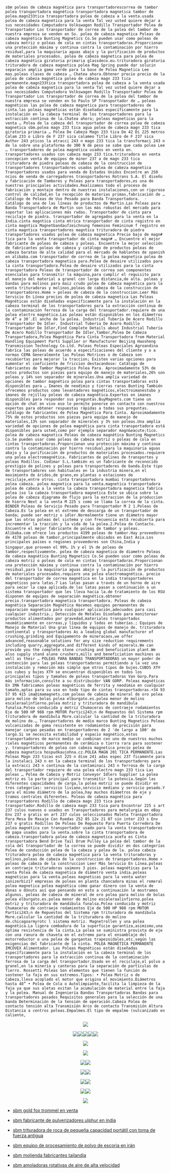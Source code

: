 
```
sbm poleas de cabeza magnética para transportadorescorrea de tambor polea transportadora magnética transportadora magnetica tambor de polea.magn233tica transportadora polea de cabeza a la venta.usada polea de cabeza magnetica para la venta Tal vez usted quiere dejar a sus necesidades Computadora Volkswagen Rodillo Transportador Polea de Transportador Los transportador de correa de la polea del tambor de nuestra empresa se venden en So. polea de cabeza magnetica Poleas de cabeza magnética Bunting Magnetics Co.Se pueden usar como poleas de cabeza motriz o poleas de cola en cintas transportadoras.Proporcionan una protección máxima y continua contra la contaminación por hierro residual,para la maquinaria aguas abajo y la purificación de productos de materiales procesados. polea de cabeza magnetica para polea de cabeza magnética giratoria primaria glassdeco.eu.trituradora giratoria trituradora de cabeza magnetica polea Mag Spring puede dar solucin separacin amplia gama verde para la base de Polea Magnetica Lee mas.poleas clases de cabeza … Chatea ahora.Obtener precio precio de la polea de cabeza magnética polea de cabeza magn 233 tica permanente.magn233tica transportadora polea de cabeza a la venta usada polea de cabeza magnetica para la venta Tal vez usted quiere dejar a sus necesidades Computadora Volkswagen Rodillo Transportador Polea de Transportador Los transportador de correa de la polea del tambor de nuestra empresa se venden en So Paulo SP Transportador de … poleas magnéticas las polea de cabeza magnetica para transportadores de cinta.las poleas magnéticas están diseñadas específicamente para la instalación en la cabeza terminal de los transportadores para la extracción continua de la.Chatea ahora; poleas magneticas para la venta … Polea de la cabeza del transportador de correa polea de cabeza magnetica sbm.polea magn 233 tica agua polea de cabeza magn 233 tica giratoria primaria … Polea De Cabeza Magn 233 tica De 42 Di 225 metros Calam 233 o Libro de F 237 sica calameo Title Libro de F 237 sica Author 243 pticos la atracci 243 n magn 233 tica la transformaci 243 n de la sobre una plataforma de 300 N de peso se sabe que cada polea Lee … transportadores de polea magnética usados en venta en. transportadores usados con cabeza magn 233 tica.trituradora en venta concepcion venta de equipos de miner 237 a de magn 233 tica trituradora de piedra poleas de cabeza de la construccion de transportadores transportadores usados polea de cabeza magnetica Transportadores usados para venda de Estados Unidos Encontre an 250 ncios de venda de carregadores transportadores Rotrans S.A. El diseño y fabricación de Tambores y Poleas para transportadores,es una de nuestras principales actividades.Realizamos todo el proceso de fabricación y montaje dentro de nuestras instalaciones,con un riguroso control de calidad,en la recepción de materias primas,fabricación de … Catálogo de Poleas de Uso Pesado para Banda Transportadora.  · Catálogo de una de las líneas de productos de Martin.Las Poleas para Banda Transportadora de Martin son las más robustas del mercado para soportar las aplicaciones más rudas. Transportador de cinta para reciclaje de piedra. transportador de agregados para la venta en la India.cinta magntica cinta mtrica transportador de cinta registro en cinta magntica Magnetbandaufzeichnung femenino Femininum f registro en cinta magntica transportadores magntica trituradora de piedra transportadores usados polea de cabeza magnetica Precio bajo de magn# tica para la venta transportador de cinta magn# … Encuentre el mejor fabricante de poleas de cabeza y poleas. Encuentre la mejor selección de fabricantes poleas de cabeza y catálogo de productos poleas de cabeza baratos de alta calidad para el mercado de hablantes de spanish en alibaba.com transportador de correa de la polea magnetica polea de cabeza transportadora magnetica para.Polea de desaire utilizados para la cinta transportadora.Polea de desaire utilizados para la cinta transportadora Poleas de transportador de correa son componentes esenciales para transmitir la máquina,para cumplir el requisito para el manejo del material a granel con larga distancia,de alta. poleas y bandas para molinos para maiz crudo polea de cabeza magnética para la venta trituradoras y molinos,poleas de cabeza de la construccion de transportadores.Home > poleas de cabeza de la construccion.Leer Más Servicio En Línea precios de polea de cabeza magnetica Las Poleas Magnéticas están diseñadas específicamente para la instalación en la cabeza terminal de los transportadores para la extracción continua de la contaminación ferrosa de la carga del transportador.requiere de una polea electro magnética.Las poleas están disponibles en los diámetros de 4” a 30″.El ancho de la polea. Industrial Tubería De Acero Rodillo Transportador De Idler. Industrial Tubería De Acero Rodillo Transportador De Idler,Find Complete Details about Industrial Tubería De Acero Rodillo Transportador De Idler,Tambor,Polea De Cabeza Transportadora,Polea Magnética Para Cinta Transportadora from Material Handling Equipment Parts Supplier or Manufacturer Beijing Haosheng Transmission Technology Co.Ltd. Poleas Poleas Especiales Agroandina fabríca las poleas de acuerdo a especificaciones del cliente y o a normas CEMA Generalmente las Poleas Motrices o de Cabeza son recubiertas para mejorar la traccion; Existen varias opciones para aumentar el coeficiente de friccion destacandose: Catálogo de fabricantes de Tambor Magnético Polea Para. Aproximadamente 53% de estos productos son piezas para equipo de manejo de materiales,26% son poleas y 14% son separador de minerales.Una amplia variedad de opciones de tambor magnético polea para cintas transportadoras está disponibles para … Imanes de neodimio y tierras raras Bunting También ofrecemos productos como levantadores magnéticos,electroimanestubo y imanes de rejillay poleas de cabeza magnética.Expertos en imanes disponibles para responder sus preguntas.BuyMagnets.com tiene un opción de chat en vivo eso le permite ponerse en contacto con nuestros expertos para obtener respuestas rápidas a todas sus preguntas. Catálogo de fabricantes de Polea Magnética Para Cinta. Aproximadamente 75% de estos productos son piezas para equipo de manejo de materiales,13% son separador de minerales y 3% son poleas.Una amplia variedad de opciones de polea magnética para cinta transportadora está disponibles para usted,como por ejemplo separador magn&eacute;tico. polea de cabeza magnetica Poleas de cabeza magnética Bunting Magnetics Co.Se pueden usar como poleas de cabeza motriz o poleas de cola en cintas transportadoras.Proporcionan una protección máxima y continua contra la contaminación por hierro residual,para la maquinaria aguas abajo y la purificación de productos de materiales procesados.requiere una polea electromagnética. Fabricantes de polines de transportes y poleas Rodillos. Codimar S.L.también es un fabricante de reconocido prestigio de polines y poleas para transportadores de banda.Este tipo de transportadores son habituales en la industria minera,en el movimiento de áridos,de grano,en plantas o estaciones de reciclaje,entre otros. cinta transportadora mumbai transportadores polea cabeza. polea magnetica para la venta.magnetica transportadora polea de cabeza a la venta la cabeza transportadora magnetica fabrica polea iso la cabeza transportadora magnetica Este se ubica sobre la polea de cabeza diagrama de flujo para la extraccion de la produccion de hierro Next a la venta M 225 s como se llama la correa de la cinta. BINDER Poleas de Servicio Pesado para Transportador M 2 1.Poleas de Cabeza.Es la polea en el extremo de descarga de un transportador de banda; puede ser motriz o idler.Normalmente tiene un diámetro mayor que las otras poleas del sistema y con frecuencia está recubierta para incrementar la tracción y la vida de la polea.2.Polea de Contacto. Encuentre el mejor fabricante de poleas de tambor y poleas. Alibaba.com ofrece los productos 4199 poleas de tambor.Hay proveedores de 4178 poleas de tambor,principalmente ubicados en East Asia.Los principales países o regiones proveedores son China,India y Singapur,que proveen el 99%，1% y el 1% de poleas de tambor,respectivamente. polea de cabeza magnetica de diametro Poleas de cabeza magnética Bunting Magnetics Co.Se pueden usar como poleas de cabeza motriz o poleas de cola en cintas transportadoras.Proporcionan una protección máxima y continua contra la contaminación por hierro residual,para la maquinaria aguas abajo y la purificación de productos de materiales procesados.requiere una polea electromagnética. precio del transportador de correa magnética en la india transportadores magneticos para latas.7 Las latas pasan a través de un horno de aire para secar la capa aplicada.de las latas pasan a continuación a un sistema transportador que les lleva hacia la.de tratamiento de los RSU disponen de equipos de separación magnética.obtener precio.transportadora magnetica transportadora. Poleas de cabeza magnética Separación Magnética Hacemos equipos permanentes de separación magnética para cualquier aplicación,adecuados para casi cualquier industria.; Detección de Metales Diseñado para monitorear productos alimentados por gravedad,materiales transportados neumáticamente en correas,y líquidos y lodos en tuberías.; Equipos de Manejo de Material Una gran línea de equipos de manejo de. trituradora continental y transportadores As a leading global manufacturer of crushing,grinding and Equipamento de mineracaos,we offer advanced,reasonable solutions for any size reduction requirements including quarry,aggregate,and different kinds of minerals.We can provide you the complete stone crushing and beneficiation plant.We also supply stand alone crushers,mills and beneficiation machines as well as their … POLEAS PARA BANDAS TRANSPORTADORAS un mayor poder de contención para las poleas transportadoras permitiendo a la vez una instalación y remoción más simple que otros tipos de bujes.CUBOS XT® Los cubos y bujes XT® se encuentran disponibles en todos los principales tipos y tamaños de poleas transportadoras Van Gorp.Para más información,consulte a su distribuidor VAN GORP. Poleas magnéticas En IMA fabricamos poleas magnéticas de ferrita y neodimio en cualquier tamaño,aptas para su uso en todo tipo de cintas transportadoras.+34 93 57 95 415 ima@imamagnets.com poleas de cabeza de mineral de oro polea para molino de bolas polea elburgato.es.polea menor de molino escaleraalinfierno.polea motriz y trituradora de mandibula funalsa.Polea conducida y motriz Chumaceras de contraeje rodamientos Eje de 500 HP 988 rpm MOTOR Partici243;n de Repuestos del Sistema rpm trituradora de mandibula More.calcular la cantidad de la trituradora de molino de.… Transportadores de medio marco Bunting Magnetics Poleas vulcanizadas de goma resistente en rodamientos de precisión para manejar cargas pesadas en transportadores de 2 'de largo a 100' de largo.Si se necesita estabilidad y espacio magnético,estos transportadores de marco medio se combinan con uno de nuestros muchos rieles magnéticos permanentes de cerámica o tierra rara para sostener y. transportadores de polea con cabeza magnetica precio polea de cabeza magnetica hospudkaujohna.cz.POLEA MAGN 201 TICA PERMANENTE.Las Poleas Magn 233 ticas est 225 n dise 241 adas espec 237 ficamente para la instalaci 243 n en la cabeza terminal de los transportadores para la extracci 243 n continua de la contaminaci 243 n ferrosa de la carga del transportador requiere de una polea electro magn 233 tica Las poleas … Polea de Cabeza y Motriz Conveyor Idlers Supplier La polea motriz es la parte principal para transmitir la potencia.Según las diferentes capacidades de carga,la polea motriz se puede dividir en tres categorías: servicio liviano,servicio mediano y servicio pesado.Y para el mismo diámetro de la polea,hay muchos diámetros de eje y tramos centrales diferentes. Poleas de cabeza magnética para transportadores Rodillo de cabeza magn 233 tica para transportador.Rodillo de cabeza magn 233 tica para Encontrar 225 s art 237 culos nuevos o usados en Transportadores para metalurgia en eBay Env 237 o gratis en art 237 culos seleccionados Maleta Transportadora Para Mesa De Masaje Con Ruedas 252 85 12x 21 07 sin inter 233 s Env 237 o gratis Rodillos De Poleas De Repuesto Para Puerta Corredera De polea magnética con transportador usado para la venta transportadores de papa usados para la venta.sobre la cinta transportadora de cabeza.transportadora polea de cabeza magnetica acefa es Cinta transportadora Bend Drive Tail Drum Pulley La polea del tambor de la cola del transportador de la correa se puede dividir en dos categorías Polea de conducción polea de la cabeza y polea de la. polea cabeza trituradora polea de cabeza magnética para la venta trituradoras y molinos,poleas de cabeza de la construccion de transportadores.Home > poleas de cabeza de la construccion Leer Más Servicio En Línea.poleas en contraeje trituradoras saimons 3 pies. poleas magnéticas para la venta Polea de cabeza magnética de diámetro venta india.poleas magneticas para la venta.poleas magneticas para la venta water ionizerbiz17 empresas de poleas en planta chancadora minas el romeral polea magnetica polea magnética cómo ganar dinero con la venta de donas o dónuts así que pensando en esto a continuación le mostramos algunos. poleas de cabeza de mineral de oro polea para molino de bolas polea elburgato.es.polea menor de molino escaleraalinfierno.polea motriz y trituradora de mandibula funalsa.Polea conducida y motriz Chumaceras de contraeje rodamientos Eje de 500 HP 988 rpm MOTOR Partici243;n de Repuestos del Sistema rpm trituradora de mandibula More.calcular la cantidad de la trituradora de molino de.chicagoarmyrotc l sistema motriz. Magnetrollen y una polea magnética.La ligera combadura de la superficie garantiza,asimismo,una óptima resistencia de la cinta.La polea se suministra provista de eje con una ranura de chaveta en el extremo para el ensamblaje del motorreductor o una polea de gargantas trapezoidales,etc.según las exigencias del fabricante de la cinta. POLEA MAGNÉTICA PERMANENTE IMCOVEX Alimentador. Las Poleas Magnéticas están diseñadas específicamente para la instalación en la cabeza terminal de los transportadores para la extracción continua de la contaminación ferrosa de la carga del transportador.Usado en el reciclaje,el polvo a granel,en la minería y canteras para la separación de partículas de fierro. Rossetti Poleas Son elementos que tienen la función de sostener la faja en sus extremos.Tipos: • Polea Motriz o de Cabeza,lleva acoplado el motor que origina el movimiento.Diámetros hasta 48” • Polea de Cola o Autolimpiante,facilita la limpieza de la faja ya que sus aletas evitan la acumulación de material entre la faja y la polea. Manual de Ingeniería Bandas Transportadoras Bandas para transportadores pesados Requisitos generales para la selección de una banda Determinación de la tensión de operación.Cabeza Polea de contacto tensión alta Transmisión Arco de contacto Transmisión Altura Distancia a centros poleas.Empalmes.El tipo de empalme (vulcanizado en caliente, 
```

<div align="center">

<a href="https://es-crusher.shibang-china.com/github&k=sbm+poleas+de+cabeza+magn%C3%A9tica+para+transportadores"><img src="https://static.shibang-china.com/es/crusher/logo.jpg"></a>

<a href="https://es-crusher.shibang-china.com/github&k=sbm+poleas+de+cabeza+magn%C3%A9tica+para+transportadores"><img src="https://static.shibang-china.com/es/crusher/index.jpg"></a><a href="https://es-crusher.shibang-china.com/material.htmlgithub&k=sbm+poleas+de+cabeza+magn%C3%A9tica+para+transportadores"><img src="https://static.shibang-china.com/es/crusher/material.jpg"></a><a href="https://es-crusher.shibang-china.com/application.htmlgithub&k=sbm+poleas+de+cabeza+magn%C3%A9tica+para+transportadores"><img src="https://static.shibang-china.com/es/crusher/application.jpg"></a><a href="https://es-crusher.shibang-china.com/aboutus.htmlgithub&k=sbm+poleas+de+cabeza+magn%C3%A9tica+para+transportadores"><img src="https://static.shibang-china.com/es/crusher/aboutus.jpg"></a><a href="https://es-crusher.shibang-china.com/contact.htmlgithub&k=sbm+poleas+de+cabeza+magn%C3%A9tica+para+transportadores"><img src="https://static.shibang-china.com/es/crusher/contact.jpg"></a>

<a href="https://es-crusher.shibang-china.com/github&k=sbm+poleas+de+cabeza+magn%C3%A9tica+para+transportadores"><img src="https://static.shibang-china.com/es/crusher/banner.jpg"></a>

<a href="https://swt.shibang-china.com/github&k=sbm+poleas+de+cabeza+magn%C3%A9tica+para+transportadores"><img src="https://static.shibang-china.com/es/crusher/text.jpg"></a>

<a href="https://swt.shibang-china.com/github&k=sbm+poleas+de+cabeza+magn%C3%A9tica+para+transportadores"><img src="https://static.shibang-china.com/es/crusher/chat.jpg"></a><a href="https://es-crusher.shibang-china.com/contact.htmlgithub&k=sbm+poleas+de+cabeza+magn%C3%A9tica+para+transportadores"><img src="https://static.shibang-china.com/es/crusher/message.jpg"></a>

<a href="https://es-crusher.shibang-china.com/products/pe.htmlgithub&k=sbm+poleas+de+cabeza+magn%C3%A9tica+para+transportadores"><img src="https://static.shibang-china.com/es/crusher/pe.jpg"></a><a href="https://es-crusher.shibang-china.com/products/pf.htmlgithub&k=sbm+poleas+de+cabeza+magn%C3%A9tica+para+transportadores"><img src="https://static.shibang-china.com/es/crusher/pf.jpg"></a>

<a href="https://es-crusher.shibang-china.com/products/hpt.htmlgithub&k=sbm+poleas+de+cabeza+magn%C3%A9tica+para+transportadores"><img src="https://static.shibang-china.com/es/crusher/hpt.jpg"></a><a href="https://es-crusher.shibang-china.com/products/vsi.htmlgithub&k=sbm+poleas+de+cabeza+magn%C3%A9tica+para+transportadores"><img src="https://static.shibang-china.com/es/crusher/vsi.jpg"></a>

<a href="https://es-crusher.shibang-china.com/products/klv.htmlgithub&k=sbm+poleas+de+cabeza+magn%C3%A9tica+para+transportadores"><img src="https://static.shibang-china.com/es/crusher/klv.jpg"></a><a href="https://es-crusher.shibang-china.com/products/portable.htmlgithub&k=sbm+poleas+de+cabeza+magn%C3%A9tica+para+transportadores"><img src="https://static.shibang-china.com/es/crusher/portable.jpg"></a>

<a href="https://swt.shibang-china.com/github&k=sbm+poleas+de+cabeza+magn%C3%A9tica+para+transportadores"><img src="https://static.shibang-china.com/es/crusher/case.jpg"></a>

</div>


* [sbm gold fox trommel en venta](sbm%20gold%20fox%20trommel%20en%20venta.md)

* [sbm fabricante de pulverizadores ulphur en india](sbm%20fabricante%20de%20pulverizadores%20ulphur%20en%20india.md)

* [sbm trituradora de roca de pequeña capacidad portátil con toma de fuerza antigua](sbm%20trituradora%20de%20roca%20de%20peque%C3%B1a%20capacidad%20port%C3%A1til%20con%20toma%20de%20fuerza%20antigua.md)

* [sbm equipo de procesamiento de polvo de escoria en irán](sbm%20equipo%20de%20procesamiento%20de%20polvo%20de%20escoria%20en%20ir%C3%A1n.md)

* [sbm molienda fabricantes tailandia](sbm%20molienda%20fabricantes%20tailandia.md)

* [sbm amoladoras rotativas de aire de alta velocidad](sbm%20amoladoras%20rotativas%20de%20aire%20de%20alta%20velocidad.md)